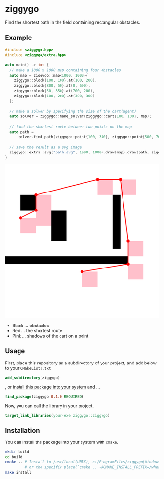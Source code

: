 # ziggygo
Find the shortest path in the field containing rectangular obstacles.

## Example
```c++
#include <ziggygo.hpp>
#include <ziggygo/extra.hpp>

auto main() -> int {
  // make a 1000 x 1000 map containing four obstacles
  auto map = ziggygo::map<1000, 1000>{
    ziggygo::block{100, 100}.at(100, 200),
    ziggygo::block{800, 50}.at(0, 600),
    ziggygo::block{50, 350}.at(700, 200),
    ziggygo::block{100, 200}.at(300, 300)
  };

  // make a solver by specifying the size of the cart(agent)
  auto solver = ziggygo::make_solver(ziggygo::cart{100, 100}, map);

  // find the shortest route between two points on the map
  auto path =
      solver.find_path(ziggygo::point{100, 350}, ziggygo::point{500, 700});

  // save the result as a svg image
  ziggygo::extra::svg("path.svg", 1000, 1000).draw(map).draw(path, ziggygo::cart{100, 100});
}
```

<img src="/doc/image/path.svg" alt="path.svg" width="600px">

* Black … obstacles
* Red … the shortest route
* Pink … shadows of the cart on a point

## Usage
First, place this repository as a subdirectory of your project, and add below to your `CMakeLists.txt`

```cmake
add_subdirectory(ziggygo)
```

, or [install this package into your system](#installation) and ...

```cmake
find_package(ziggygo 0.1.0 REQUIRED)
```

Now, you can call the library in your project.

```cmake
target_link_libraries(your-exe ziggygo::ziggygo)
```

## Installation
You can install the package into your system with `cmake`.

```bash
mkdir build
cd build
cmake .. # Install to /usr/local(UNIX), c:/ProgramFiles/ziggygo(Windows)
         # or the specific place(`cmake .. -DCMAKE_INSTALL_PREFIX=/where/to/install`).
make install
```

